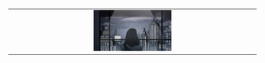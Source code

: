 <table><tr><td valign="top" width="33%">
&nbsp;
</td><td valign="top" width="34%">
<a href="https://willbinns.org"><img src="https://github.com/wbnns/wbnns/raw/master/future.gif"></a>
</td><td valign="top" width="33%">
&nbsp;
</td></tr></table>
